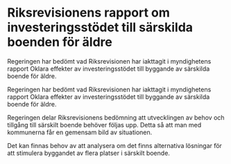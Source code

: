 # Riksrevisionens rapport om investeringsstödet till särskilda boenden för äldre

Regeringen har bedömt vad Riksrevisionen har iakttagit i myndighetens rapport Oklara effekter av investeringsstödet till byggande av särskilda boende för äldre.

Regeringen har bedömt vad Riksrevisionen har iakttagit i myndighetens rapport Oklara effekter av investeringsstödet till byggande av särskilda boende för äldre.

Regeringen delar Riksrevisionens bedömning att utvecklingen av behov och tillgång till särskilt boende behöver följas upp. Detta så att man med kommunerna får en gemensam bild av situationen.

Det kan finnas behov av att analysera om det finns alternativa lösningar för att stimulera byggandet av flera platser i särskilt boende.
